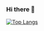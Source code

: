### Hi there 👋

[![Top Langs](https://github-readme-stats.vercel.app/api/top-langs/?username=ethanavatar&hide=ShaderLab&theme=dark)](https://github.com/ethanavatar)
